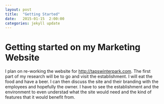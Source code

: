 ```yaml
---
layout: post
title:  "Getting Started"
date:   2015-01-15  2:00:00
categories: jekyll update
---
```

# Getting started on my Marketing Website
I plan on re-working the website for http://tapswinterpark.com. The first part of my research will be to go and visit the establishment. I will eat the food and have a beer. I can then discuss the site and their branding with the employees and hopefully the owner. I have to see the establishment and the environment to even understad what the site would need and the kind of features that it would benefit from.
 
   




[jekyll]:      http://jekyllrb.com
[jekyll-gh]:   https://github.com/jekyll/jekyll
[jekyll-help]: https://github.com/jekyll/jekyll-help
